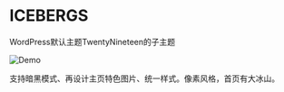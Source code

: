 # ICEBERGS

WordPress默认主题TwentyNineteen的子主题

![Demo](https://raw.githubusercontent.com/MaplesCN/Ice-bergs/main/screenshot.png)

支持暗黑模式、再设计主页特色图片、统一样式。像素风格，首页有大冰山。
